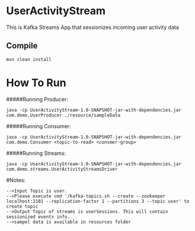 # UserActivityStream

This is Kafka Streams App that sessionizes incoming user activity data

## Compile
```
mvn clean install
```


# How To Run


#####Running Producer:
```
java -cp UserActivityStream-1.0-SNAPSHOT-jar-with-dependencies.jar com.demo.UserProducer ./resource/sampleData
```
#####Running Consumer:
```
java -cp UserActivityStream-1.0-SNAPSHOT-jar-with-dependencies.jar com.demo.Consumer <topic-to-read> <consmer-group>

```

#####Running Streams:
```
java -cp UserActivityStream-1.0-SNAPSHOT-jar-with-dependencies.jar com.demo.streams.UserActivityStreamsDriver
```


#Notes:

```
-->Input Topic is user.
-->Please execute cmd '/kafka-topics.sh --create --zookeeper localhost:2181 --replication-factor 1 --partitions 3 --topic user' to create topic
-->Output Topic of streams is userSessions. This will contain sessionized events info.
-->sampel data is available in resources folder
```
